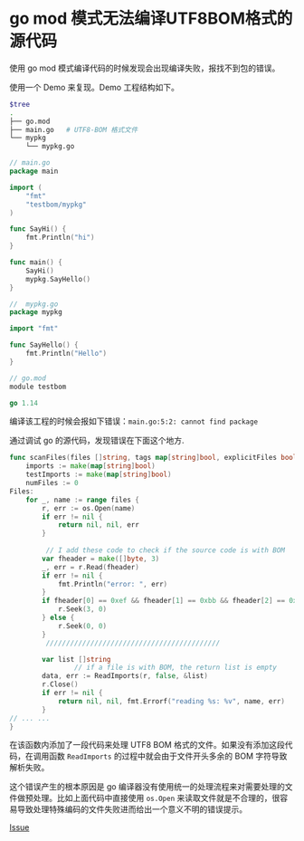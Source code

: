 # go mod 模式无法编译UTF8BOM格式的源代码

使用 go mod 模式编译代码的时候发现会出现编译失败，报找不到包的错误。

使用一个 Demo 来复现。Demo 工程结构如下。

```bash
$tree
.
├── go.mod
├── main.go   # UTF8-BOM 格式文件
└── mypkg
    └── mypkg.go
```



``` go
// main.go
package main

import (
	"fmt"
	"testbom/mypkg"
)

func SayHi() {
	fmt.Println("hi")
}

func main() {
	SayHi()
	mypkg.SayHello()
}
```



```go
//  mypkg.go
package mypkg

import "fmt"

func SayHello() {
	fmt.Println("Hello")
}
```



```go
// go.mod
module testbom

go 1.14
```

编译该工程的时候会报如下错误：`main.go:5:2: cannot find package`

通过调试 go 的源代码，发现错误在下面这个地方.

``` go
func scanFiles(files []string, tags map[string]bool, explicitFiles bool) ([]string, []string, error) {
	imports := make(map[string]bool)
	testImports := make(map[string]bool)
	numFiles := 0
Files:
	for _, name := range files {
		r, err := os.Open(name)
		if err != nil {
			return nil, nil, err
		}
               
         // I add these code to check if the source code is with BOM
		var fheader = make([]byte, 3)
		_, err = r.Read(fheader)
		if err != nil {
			fmt.Println("error: ", err)
		}
		if fheader[0] == 0xef && fheader[1] == 0xbb && fheader[2] == 0xbf {
			r.Seek(3, 0)
		} else {
			r.Seek(0, 0)
		}
         ///////////////////////////////////////////

		var list []string
                // if a file is with BOM, the return list is empty
		data, err := ReadImports(r, false, &list)
		r.Close()
		if err != nil {
			return nil, nil, fmt.Errorf("reading %s: %v", name, err)
		}
// ... ...
}
```

在该函数内添加了一段代码来处理 UTF8 BOM 格式的文件。如果没有添加这段代码，在调用函数 `ReadImports` 的过程中就会由于文件开头多余的 BOM 字符导致解析失败。

这个错误产生的根本原因是 go 编译器没有使用统一的处理流程来对需要处理的文件做预处理。比如上面代码中直接使用 `os.Open` 来读取文件就是不合理的，很容易导致处理特殊编码的文件失败进而给出一个意义不明的错误提示。

[Issue](https://github.com/golang/go/issues/46290)



